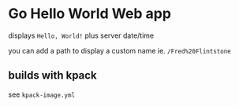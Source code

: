 # Go Hello World Web app

displays `Hello, World!` plus server date/time

you can add a path to display a custom name ie. `/Fred%20Flintstone`

## builds with kpack

see `kpack-image.yml`